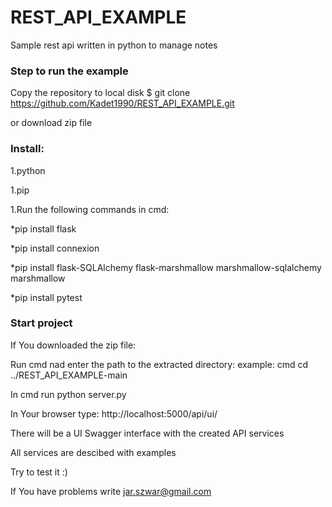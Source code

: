 # REST_API_EXAMPLE
Sample rest api written in python to manage notes

### Step to run the example

Copy the repository to local disk 
$ git clone https://github.com/Kadet1990/REST_API_EXAMPLE.git

or download zip file

### Install:

1.python

1.pip

1.Run the following commands in cmd:

*pip install flask

*pip install connexion

*pip install flask-SQLAlchemy flask-marshmallow marshmallow-sqlalchemy marshmallow

*pip install pytest

### Start project
If You downloaded the zip file:

Run cmd nad enter the path to the extracted directory: example: cmd cd ../REST_API_EXAMPLE-main

In cmd run python server.py

In Your browser type: http://localhost:5000/api/ui/

There will be a UI Swagger interface with the created API services

All services are descibed with examples

Try to test it :)

If You have problems write jar.szwar@gmail.com

